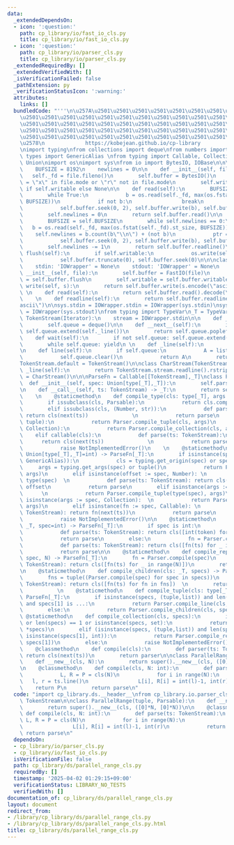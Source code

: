 ```yaml
---
data:
  _extendedDependsOn:
  - icon: ':question:'
    path: cp_library/io/fast_io_cls.py
    title: cp_library/io/fast_io_cls.py
  - icon: ':question:'
    path: cp_library/io/parser_cls.py
    title: cp_library/io/parser_cls.py
  _extendedRequiredBy: []
  _extendedVerifiedWith: []
  _isVerificationFailed: false
  _pathExtension: py
  _verificationStatusIcon: ':warning:'
  attributes:
    links: []
  bundledCode: "'''\n\u257A\u2501\u2501\u2501\u2501\u2501\u2501\u2501\u2501\u2501\u2501\
    \u2501\u2501\u2501\u2501\u2501\u2501\u2501\u2501\u2501\u2501\u2501\u2501\u2501\
    \u2501\u2501\u2501\u2501\u2501\u2501\u2501\u2501\u2501\u2501\u2501\u2501\u2501\
    \u2501\u2501\u2501\u2501\u2501\u2501\u2501\u2501\u2501\u2501\u2501\u2501\u2501\
    \u2501\u2501\u2501\u2501\u2501\u2501\u2501\u2501\u2501\u2501\u2501\u2501\u2501\
    \u2578\n             https://kobejean.github.io/cp-library               \n'''\n\
    \nimport typing\nfrom collections import deque\nfrom numbers import Number\nfrom\
    \ types import GenericAlias \nfrom typing import Callable, Collection, Iterator,\
    \ Union\nimport os\nimport sys\nfrom io import BytesIO, IOBase\n\n\nclass FastIO(IOBase):\n\
    \    BUFSIZE = 8192\n    newlines = 0\n\n    def __init__(self, file):\n     \
    \   self._fd = file.fileno()\n        self.buffer = BytesIO()\n        self.writable\
    \ = \"x\" in file.mode or \"r\" not in file.mode\n        self.write = self.buffer.write\
    \ if self.writable else None\n\n    def read(self):\n        BUFSIZE = self.BUFSIZE\n\
    \        while True:\n            b = os.read(self._fd, max(os.fstat(self._fd).st_size,\
    \ BUFSIZE))\n            if not b:\n                break\n            ptr = self.buffer.tell()\n\
    \            self.buffer.seek(0, 2), self.buffer.write(b), self.buffer.seek(ptr)\n\
    \        self.newlines = 0\n        return self.buffer.read()\n\n    def readline(self):\n\
    \        BUFSIZE = self.BUFSIZE\n        while self.newlines == 0:\n         \
    \   b = os.read(self._fd, max(os.fstat(self._fd).st_size, BUFSIZE))\n        \
    \    self.newlines = b.count(b\"\\n\") + (not b)\n            ptr = self.buffer.tell()\n\
    \            self.buffer.seek(0, 2), self.buffer.write(b), self.buffer.seek(ptr)\n\
    \        self.newlines -= 1\n        return self.buffer.readline()\n\n    def\
    \ flush(self):\n        if self.writable:\n            os.write(self._fd, self.buffer.getvalue())\n\
    \            self.buffer.truncate(0), self.buffer.seek(0)\n\n\nclass IOWrapper(IOBase):\n\
    \    stdin: 'IOWrapper' = None\n    stdout: 'IOWrapper' = None\n    \n    def\
    \ __init__(self, file):\n        self.buffer = FastIO(file)\n        self.flush\
    \ = self.buffer.flush\n        self.writable = self.buffer.writable\n\n    def\
    \ write(self, s):\n        return self.buffer.write(s.encode(\"ascii\"))\n   \
    \ \n    def read(self):\n        return self.buffer.read().decode(\"ascii\")\n\
    \    \n    def readline(self):\n        return self.buffer.readline().decode(\"\
    ascii\")\n\nsys.stdin = IOWrapper.stdin = IOWrapper(sys.stdin)\nsys.stdout = IOWrapper.stdout\
    \ = IOWrapper(sys.stdout)\nfrom typing import TypeVar\n_T = TypeVar('T')\n\nclass\
    \ TokenStream(Iterator):\n    stream = IOWrapper.stdin\n\n    def __init__(self):\n\
    \        self.queue = deque()\n\n    def __next__(self):\n        if not self.queue:\
    \ self.queue.extend(self._line())\n        return self.queue.popleft()\n    \n\
    \    def wait(self):\n        if not self.queue: self.queue.extend(self._line())\n\
    \        while self.queue: yield\n \n    def _line(self):\n        return TokenStream.stream.readline().split()\n\
    \n    def line(self):\n        if self.queue:\n            A = list(self.queue)\n\
    \            self.queue.clear()\n            return A\n        return self._line()\n\
    TokenStream.default = TokenStream()\n\nclass CharStream(TokenStream):\n    def\
    \ _line(self):\n        return TokenStream.stream.readline().rstrip()\nCharStream.default\
    \ = CharStream()\n\n\nParseFn = Callable[[TokenStream],_T]\nclass Parser:\n  \
    \  def __init__(self, spec: Union[type[_T],_T]):\n        self.parse = Parser.compile(spec)\n\
    \n    def __call__(self, ts: TokenStream) -> _T:\n        return self.parse(ts)\n\
    \    \n    @staticmethod\n    def compile_type(cls: type[_T], args = ()) -> _T:\n\
    \        if issubclass(cls, Parsable):\n            return cls.compile(*args)\n\
    \        elif issubclass(cls, (Number, str)):\n            def parse(ts: TokenStream):\
    \ return cls(next(ts))              \n            return parse\n        elif issubclass(cls,\
    \ tuple):\n            return Parser.compile_tuple(cls, args)\n        elif issubclass(cls,\
    \ Collection):\n            return Parser.compile_collection(cls, args)\n    \
    \    elif callable(cls):\n            def parse(ts: TokenStream):\n          \
    \      return cls(next(ts))              \n            return parse\n        else:\n\
    \            raise NotImplementedError()\n    \n    @staticmethod\n    def compile(spec:\
    \ Union[type[_T],_T]=int) -> ParseFn[_T]:\n        if isinstance(spec, (type,\
    \ GenericAlias)):\n            cls = typing.get_origin(spec) or spec\n       \
    \     args = typing.get_args(spec) or tuple()\n            return Parser.compile_type(cls,\
    \ args)\n        elif isinstance(offset := spec, Number): \n            cls =\
    \ type(spec)  \n            def parse(ts: TokenStream): return cls(next(ts)) +\
    \ offset\n            return parse\n        elif isinstance(args := spec, tuple):\
    \      \n            return Parser.compile_tuple(type(spec), args)\n        elif\
    \ isinstance(args := spec, Collection):  \n            return Parser.compile_collection(type(spec),\
    \ args)\n        elif isinstance(fn := spec, Callable): \n            def parse(ts:\
    \ TokenStream): return fn(next(ts))\n            return parse\n        else:\n\
    \            raise NotImplementedError()\n\n    @staticmethod\n    def compile_line(cls:\
    \ _T, spec=int) -> ParseFn[_T]:\n        if spec is int:\n            fn = Parser.compile(spec)\n\
    \            def parse(ts: TokenStream): return cls([int(token) for token in ts.line()])\n\
    \            return parse\n        else:\n            fn = Parser.compile(spec)\n\
    \            def parse(ts: TokenStream): return cls([fn(ts) for _ in ts.wait()])\n\
    \            return parse\n\n    @staticmethod\n    def compile_repeat(cls: _T,\
    \ spec, N) -> ParseFn[_T]:\n        fn = Parser.compile(spec)\n        def parse(ts:\
    \ TokenStream): return cls([fn(ts) for _ in range(N)])\n        return parse\n\
    \n    @staticmethod\n    def compile_children(cls: _T, specs) -> ParseFn[_T]:\n\
    \        fns = tuple((Parser.compile(spec) for spec in specs))\n        def parse(ts:\
    \ TokenStream): return cls([fn(ts) for fn in fns])  \n        return parse\n \
    \           \n    @staticmethod\n    def compile_tuple(cls: type[_T], specs) ->\
    \ ParseFn[_T]:\n        if isinstance(specs, (tuple,list)) and len(specs) == 2\
    \ and specs[1] is ...:\n            return Parser.compile_line(cls, specs[0])\n\
    \        else:\n            return Parser.compile_children(cls, specs)\n\n   \
    \ @staticmethod\n    def compile_collection(cls, specs):\n        if not specs\
    \ or len(specs) == 1 or isinstance(specs, set):\n            return Parser.compile_line(cls,\
    \ *specs)\n        elif (isinstance(specs, (tuple,list)) and len(specs) == 2 and\
    \ isinstance(specs[1], int)):\n            return Parser.compile_repeat(cls, specs[0],\
    \ specs[1])\n        else:\n            raise NotImplementedError()\n\nclass Parsable:\n\
    \    @classmethod\n    def compile(cls):\n        def parser(ts: TokenStream):\
    \ return cls(next(ts))\n        return parser\n\nclass ParallelRange(tuple, Parsable):\n\
    \    def __new__(cls, N):\n        return super().__new__(cls, ([0]*N, [0]*N))\n\
    \n    @classmethod\n    def compile(cls, N: int):\n        def parse(ts: TokenStream):\n\
    \            L, R = P = cls(N)\n            for i in range(N):\n             \
    \   l, r = ts.line()\n                L[i], R[i] = int(l)-1, int(r)\n        \
    \    return P\n        return parse\n"
  code: "import cp_library.ds.__header__\nfrom cp_library.io.parser_cls import Parsable,\
    \ TokenStream\n\nclass ParallelRange(tuple, Parsable):\n    def __new__(cls, N):\n\
    \        return super().__new__(cls, ([0]*N, [0]*N))\n\n    @classmethod\n   \
    \ def compile(cls, N: int):\n        def parse(ts: TokenStream):\n           \
    \ L, R = P = cls(N)\n            for i in range(N):\n                l, r = ts.line()\n\
    \                L[i], R[i] = int(l)-1, int(r)\n            return P\n       \
    \ return parse\n"
  dependsOn:
  - cp_library/io/parser_cls.py
  - cp_library/io/fast_io_cls.py
  isVerificationFile: false
  path: cp_library/ds/parallel_range_cls.py
  requiredBy: []
  timestamp: '2025-04-02 01:29:15+09:00'
  verificationStatus: LIBRARY_NO_TESTS
  verifiedWith: []
documentation_of: cp_library/ds/parallel_range_cls.py
layout: document
redirect_from:
- /library/cp_library/ds/parallel_range_cls.py
- /library/cp_library/ds/parallel_range_cls.py.html
title: cp_library/ds/parallel_range_cls.py
---
```

